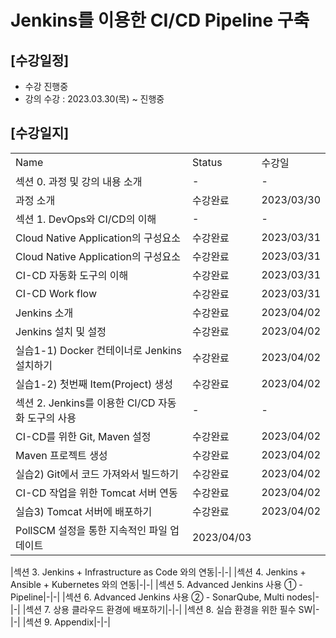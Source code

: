 # Jenkins를 이용한 CI/CD Pipeline 구축

## [수강일정]
- 수강 진행중
- 강의 수강 : 2023.03.30(목) ~ 진행중

## [수강일지]
| | | |
|-|-|-|
|Name|Status|수강일|
|섹션 0. 과정 및 강의 내용 소개|-|-|
|과정 소개|수강완료|2023/03/30|
|섹션 1. DevOps와 CI/CD의 이해|-|-|
|Cloud Native Application의 구성요소|수강완료|2023/03/31|
|Cloud Native Application의 구성요소|수강완료|2023/03/31|
|CI-CD 자동화 도구의 이해|수강완료|2023/03/31|
|CI-CD Work flow|수강완료|2023/03/31|
|Jenkins 소개|수강완료|2023/04/02|
|Jenkins 설치 및 설정|수강완료|2023/04/02|
|실습1-1) Docker 컨테이너로 Jenkins 설치하기|수강완료|2023/04/02|
|실습1-2) 첫번째 Item(Project) 생성|수강완료|2023/04/02|
|섹션 2. Jenkins를 이용한 CI/CD 자동화 도구의 사용|-|-|
|CI-CD를 위한 Git, Maven 설정|수강완료|2023/04/02|
|Maven 프로젝트 생성|수강완료|2023/04/02|
|실습2) Git에서 코드 가져와서 빌드하기|수강완료|2023/04/02|
|CI-CD 작업을 위한 Tomcat 서버 연동|수강완료|2023/04/02|
|실습3) Tomcat 서버에 배포하기|수강완료|2023/04/02|
|PollSCM 설정을 통한 지속적인 파일 업데이트|2023/04/03|

|섹션 3. Jenkins + Infrastructure as Code 와의 연동|-|-|
|섹션 4. Jenkins + Ansible + Kubernetes 와의 연동|-|-|
|섹션 5. Advanced Jenkins 사용 ① - Pipeline|-|-|
|섹션 6. Advanced Jenkins 사용 ② - SonarQube, Multi nodes|-|-|
|섹션 7. 상용 클라우드 환경에 배포하기|-|-|
|섹션 8. 실습 환경을 위한 필수 SW|-|-|
|섹션 9. Appendix|-|-|
